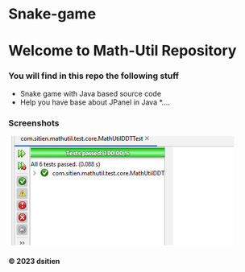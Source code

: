# Snake-game
# Welcome to Math-Util Repository
### You will find in this repo the following stuff
* Snake game with Java based source code
* Help you have base about JPanel in Java
*....

### Screenshots
![Snake game](https://github.com/dsitien/math-util-1625/blob/main/image/DDTTest.PNG)

#### © 2023 dsitien
